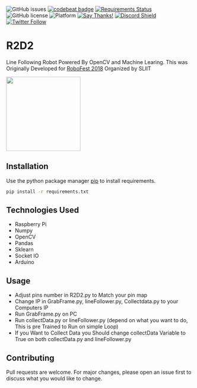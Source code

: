 ![GitHub issues](https://img.shields.io/github/issues/mrsupiri/r2d2)
[![codebeat badge](https://codebeat.co/badges/678e76b0-303f-4f75-ab50-31759da05ed8)](https://codebeat.co/projects/github-com-mrsupiri-r2d2-master)
[![Requirements Status](https://requires.io/github/mrsupiri/R2D2/requirements.svg?branch=master)](https://requires.io/github/mrsupiri/R2D2/requirements/?branch=master)
![GitHub license](https://img.shields.io/github/license/mrsupiri/R2D2)
![Platform](https://img.shields.io/badge/platform-Raspberry%20Pi-brightgreen)
[![Say Thanks!](https://img.shields.io/badge/Say%20Thanks-!-1EAEDB.svg)](https://saythanks.io/to/mrsupiri)
[![Discord Shield](https://discordapp.com/api/guilds/589829086583455757/widget.png?style=shield)](https://discord.gg/8dQCZzk)
[![Twitter Follow](https://img.shields.io/twitter/follow/mrsupiri?style=social)](https://twitter.com/mrsupiri)


# R2D2
Line Following Robot Powered By OpenCV and Machine Learing. This was Originally Developed for [RoboFest 2018](http://www.robofest.lk/) Organized by SLIIT 

<img src="https://cdn.iconicto.com/GitHub/R2D2/20170831_195059.jpg" width="200">

## Installation

Use the python package manager [pip](https://pip.pypa.io/en/stable/) to install requirements.

```bash
pip install -r requirements.txt
```

## Technologies Used
- Raspberry Pi
- Numpy
- OpenCV
- Pandas
- Sklearn
- Socket IO
- Arduino

## Usage
- Adjust pins number in R2D2.py to Match your pin map
- Change IP in GrabFrame.py, lineFollower.py, Collectdata.py  to your Computers IP
- Run GrabFrame.py on PC
- Run collectData.py or lineFollower.py (depend on what you want to do, This is pre Trained to Run on simple Loop)
- If you Want to Collect Data you Should change collectData Variable to True on both collectData.py and lineFollower.py 

## Contributing
Pull requests are welcome. For major changes, please open an issue first to discuss what you would like to change.
